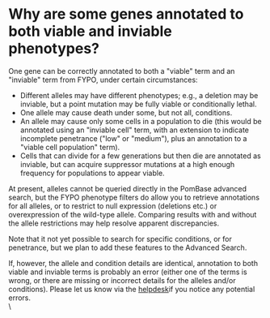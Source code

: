# Why are some genes annotated to both viable and inviable phenotypes?
<!-- pombase_categories: Gene Page,Using Ontologies -->

One gene can be correctly annotated to both a "viable" term and an
"inviable" term from FYPO, under certain circumstances:

-   Different alleles may have different phenotypes; e.g., a deletion
    may be inviable, but a point mutation may be fully viable or
    conditionally lethal.
-   One allele may cause death under some, but not all, conditions.
-   An allele may cause only some cells in a population to die (this
    would be annotated using an "inviable cell" term, with an extension
    to indicate incomplete penetrance ("low" or "medium"), plus an
    annotation to a "viable cell population" term).
-   Cells that can divide for a few generations but then die are
    annotated as inviable, but can acquire suppressor mutations at a
    high enough frequency for populations to appear viable.

At present, alleles cannot be queried directly in the PomBase advanced
search, but the FYPO phenotype filters do allow you to retrieve
annotations for all alleles, or to restrict to null expression
(deletions etc.) or overexpression of the wild-type allele. Comparing
results with and without the allele restrictions may help resolve
apparent discrepancies.

Note that it not yet possible to search for specific conditions, or for
penetrance, but we plan to add these features to the Advanced Search.

If, however, the allele and condition details are identical, annotation
to both viable and inviable terms is probably an error (either one of
the terms is wrong, or there are missing or incorrect details for the
alleles and/or conditions). Please let us know via the
[helpdesk](mailto:helpdesk@pombase.org)if you notice any potential
errors.\
\


